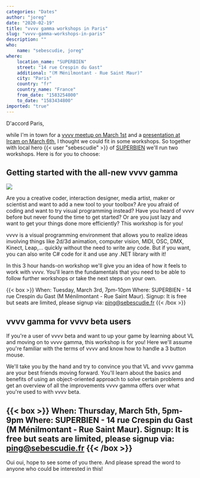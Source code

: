 ```yaml
---
categories: "Dates"
author: "joreg"
date: "2020-02-19"
title: "vvvv gamma workshops in Paris"
slug: "vvvv-gamma-workshops-in-paris"
description: ""
who: 
    name: "sebescudie, joreg"
where: 
    location_name: "SUPERBIEN"
    street: "14 rue Crespin du Gast"
    additional: "(M Ménilmontant - Rue Saint Maur)"
    city: "Paris"
    country: "fr"
    country_name: "France"
    from_date: "1583254800"
    to_date: "1583434800"
imported: "true"
---
```



D'accord Paris,

while I'm in town for a [vvvv meetup on March 1st](/blog/2020/vvvv-meetup-in-paris) and a [presentation at Ircam on March 6th](/blog/2020/vvvv-at-ircam-forum-paris), I thought we could fit in some workshops. So together with local hero {{< user "sebescudie" >}} of [SUPERBIEN](https://vvvv.org/businesses/superbien) we'll run two workshops. Here is for you to choose:

## Getting started with the all-new vvvv gamma
![](packingchars.png) 

Are you a creative coder, interaction designer, media artist, maker or scientist and want to add a new tool to your toolbox? Are you afraid of coding and want to try visual programming instead? Have you heard of vvvv before but never found the time to get started? Or are you just lazy and want to get your things done more efficiently? This workshop is for you!

vvvv is a visual programming environment that allows you to realize ideas involving things like 2d/3d animation, computer vision, MIDI, OSC, DMX, Kinect, Leap,... quickly without the need to write any code. But if you want, you can also write C# code for it and use any .NET library with it! 

In this 3 hour hands-on workshop we'll give you an idea of how it feels to work with vvvv. You'll learn the fundamentals that you need to be able to follow further workshops or take the next steps on your own.

{{< box >}}
When: Tuesday, March 3rd, 7pm-10pm
Where: SUPERBIEN - 14 rue Crespin du Gast (M Ménilmontant - Rue Saint Maur).
Signup: It is free but seats are limited, please signup via: ping@sebescudie.fr{{< /box >}}

## vvvv gamma for vvvv beta users
If you're a user of vvvv beta and want to up your game by learning about VL and moving on to vvvv gamma, this workshop is for you! Here we'll assume you're familiar with the terms of vvvv and know how to handle a 3 button mouse. 

We'll take you by the hand and try to convince you that VL and vvvv gamma are your best friends moving forward. You'll learn about the basics and benefits of using an object-oriented approach to solve certain problems and get an overview of all the improvements vvvv gamma offers over what you're used to with vvvv beta.

{{< box >}}
When: Thursday, March 5th, 5pm-9pm
Where: SUPERBIEN - 14 rue Crespin du Gast (M Ménilmontant - Rue Saint Maur).
Signup: It is free but seats are limited, please signup via: ping@sebescudie.fr{{< /box >}}
---

Oui oui, hope to see some of you there. And please spread the word to anyone who could be interested in this!
